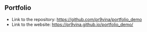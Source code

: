 ## Portfolio 

- Link to the repository: https://github.com/pr9vina/portfolio_demo 
- Link to the website: https://pr9vina.github.io/portfolio_demo/ 